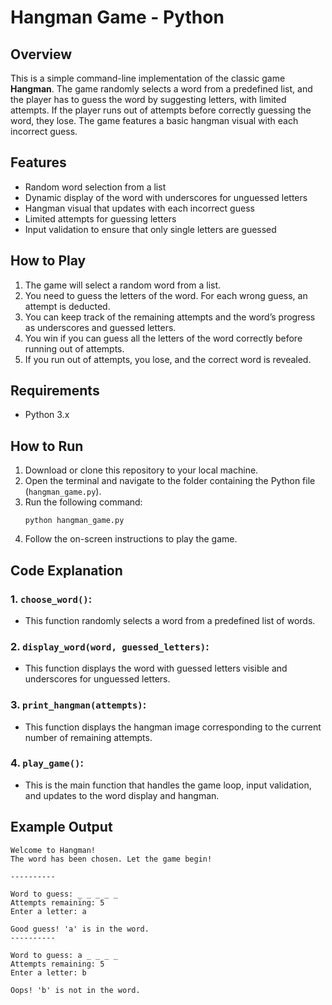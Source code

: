 # Hangman Game - Python
## Overview
This is a simple command-line implementation of the classic game **Hangman**. The game randomly selects a word from a predefined list, and the player has to guess the word by suggesting letters, with limited attempts. If the player runs out of attempts before correctly guessing the word, they lose. The game features a basic hangman visual with each incorrect guess.

## Features
- Random word selection from a list
- Dynamic display of the word with underscores for unguessed letters
- Hangman visual that updates with each incorrect guess
- Limited attempts for guessing letters
- Input validation to ensure that only single letters are guessed

## How to Play
1. The game will select a random word from a list.
2. You need to guess the letters of the word. For each wrong guess, an attempt is deducted.
3. You can keep track of the remaining attempts and the word’s progress as underscores and guessed letters.
4. You win if you can guess all the letters of the word correctly before running out of attempts.
5. If you run out of attempts, you lose, and the correct word is revealed.

## Requirements
- Python 3.x

## How to Run
1. Download or clone this repository to your local machine.
2. Open the terminal and navigate to the folder containing the Python file (`hangman_game.py`).
3. Run the following command:
   ```
   python hangman_game.py
   ```
4. Follow the on-screen instructions to play the game.

## Code Explanation
### 1. `choose_word()`:
- This function randomly selects a word from a predefined list of words.

### 2. `display_word(word, guessed_letters)`:
- This function displays the word with guessed letters visible and underscores for unguessed letters.

### 3. `print_hangman(attempts)`:
- This function displays the hangman image corresponding to the current number of remaining attempts.

### 4. `play_game()`:
- This is the main function that handles the game loop, input validation, and updates to the word display and hangman.

## Example Output

```
Welcome to Hangman!
The word has been chosen. Let the game begin!

----------

Word to guess: _ _ _ _ _
Attempts remaining: 5
Enter a letter: a

Good guess! 'a' is in the word.
----------

Word to guess: a _ _ _ _
Attempts remaining: 5
Enter a letter: b

Oops! 'b' is not in the word.
```

